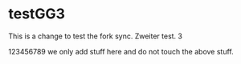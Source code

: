 # testGG3
This is a change to test the fork sync.
Zweiter test.
3






123456789
we only add stuff here and do not touch the above stuff.
